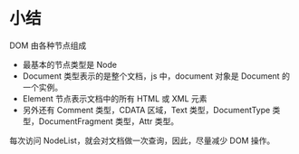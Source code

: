 # 小结

DOM 由各种节点组成

* 最基本的节点类型是 Node
* Document 类型表示的是整个文档，js 中，document 对象是 Document 的一个实例。
* Element 节点表示文档中的所有 HTML 或 XML 元素
* 另外还有 Comment 类型，CDATA 区域，Text 类型，DocumentType 类型，DocumentFragment 类型，Attr 类型。

每次访问 NodeList，就会对文档做一次查询，因此，尽量减少 DOM 操作。
